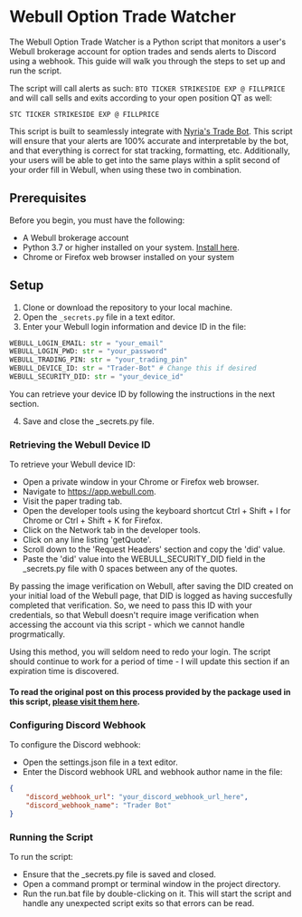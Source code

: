 # Webull Option Trade Watcher

The Webull Option Trade Watcher is a Python script that monitors a user's Webull brokerage account for option trades and sends alerts to Discord using a webhook. This guide will walk you through the steps to set up and run the script.

The script will call alerts as such:
`BTO TICKER STRIKESIDE EXP @ FILLPRICE`
and will call sells and exits according to your open position QT as well:
```TRIM TICKER STRIKESIDE EXP @ FILLPRICE
STC TICKER STRIKESIDE EXP @ FILLPRICE
```

This script is built to seamlessly integrate with [Nyria's Trade Bot](https://nyriabot.io/for-servers). This script will ensure that your alerts are 100% accurate and interpretable by the bot, and that everything is correct for stat tracking, formatting, etc. Additionally, your users will be able to get into the same plays within a split second of your order fill in Webull, when using these two in combination.

## Prerequisites

Before you begin, you must have the following:

- A Webull brokerage account
- Python 3.7 or higher installed on your system. [Install here](https://python.org).
- Chrome or Firefox web browser installed on your system

## Setup

1. Clone or download the repository to your local machine.
2. Open the `_secrets.py` file in a text editor.
3. Enter your Webull login information and device ID in the file:
```python
WEBULL_LOGIN_EMAIL: str = "your_email"
WEBULL_LOGIN_PWD: str = "your_password"
WEBULL_TRADING_PIN: str = "your_trading_pin"
WEBULL_DEVICE_ID: str = "Trader-Bot" # Change this if desired
WEBULL_SECURITY_DID: str = "your_device_id"
```
You can retrieve your device ID by following the instructions in the next section.

4. Save and close the _secrets.py file.

### Retrieving the Webull Device ID

To retrieve your Webull device ID:

- Open a private window in your Chrome or Firefox web browser.
- Navigate to https://app.webull.com.
- Visit the paper trading tab.
- Open the developer tools using the keyboard shortcut Ctrl + Shift + I for Chrome or Ctrl + Shift + K for Firefox.
- Click on the Network tab in the developer tools.
- Click on any line listing 'getQuote'.
- Scroll down to the 'Request Headers' section and copy the 'did' value.
- Paste the 'did' value into the WEBULL_SECURITY_DID field in the _secrets.py file with 0 spaces between any of the quotes.

By passing the image verification on Webull, after saving the DID created on your initial load of the Webull page, that DID is logged as having succesfully completed that verification. So, we need to pass this ID with your credentials, so that Webull doesn't require image verification when accessing the account via this script - which we cannot handle progrmatically.

Using this method, you will seldom need to redo your login. The script should continue to work for a period of time - I will update this section if an expiration time is discovered.

#### To read the original post on this process provided by the package used in this script, [please visit them here](https://github.com/tedchou12/webull/wiki/Workaround-for-Login-Method-2).

### Configuring Discord Webhook

To configure the Discord webhook:

- Open the settings.json file in a text editor.
- Enter the Discord webhook URL and webhook author name in the file:

```json
{
    "discord_webhook_url": "your_discord_webhook_url_here",
    "discord_webhook_name": "Trader Bot"
}
```

### Running the Script

To run the script:

- Ensure that the _secrets.py file is saved and closed.
- Open a command prompt or terminal window in the project directory.
- Run the run.bat file by double-clicking on it. This will start the script and handle any unexpected script exits so that errors can be read.

